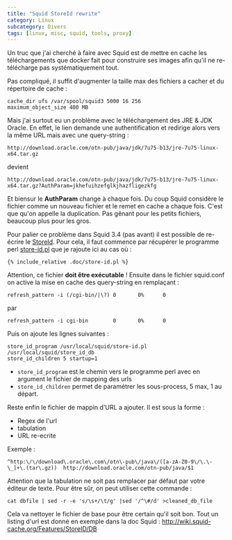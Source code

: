 ```yaml
---
title: "Squid StoreId rewrite"
category: Linux
subcategory: Divers
tags: [linux, misc, squid, tools, proxy]
---
```

Un truc que j'ai cherché à faire avec Squid est de mettre en cache les téléchargements que docker fait pour construire
ses images afin qu'il ne re-télécharge pas systématiquement tout.

Pas compliqué, il suffit d'augmenter la taille max des fichiers a cacher et du répertoire de cache :

```
cache_dir ufs /var/spool/squid3 5000 16 256
maximum_object_size 400 MB
```

Mais j'ai surtout eu un problème avec le téléchargement des JRE & JDK Oracle. En effet, le lien demande une
authentification et redirige alors vers la même URL mais avec une query-string :

    http://download.oracle.com/otn-pub/java/jdk/7u75-b13/jre-7u75-linux-x64.tar.gz

devient

    http://download.oracle.com/otn-pub/java/jdk/7u75-b13/jre-7u75-linux-x64.tar.gz?AuthParam=jkhefuihzefglkjhazfligezkfg

Et biensur le **AuthParam** change à chaque fois. Du coup Squid considère le fichier comme un nouveau fichier et le
remet en cache a chaque fois. C'est que qu'on appelle la duplication. Pas gênant pour les petits fichiers, beaucoup plus
pour les gros.

Pour palier ce problème dans Squid 3.4 (pas avant) il est possible de re-écrire le
[StoreId]. Pour cela, il faut commence par récupérer le programme perl [store-id.pl] que je rajoute ici au cas où :

```
{% include_relative .doc/store-id.pl %}
```

Attention, ce fichier **doit être exécutable** !
Ensuite dans le fichier squid.conf on active la mise en cache des query-string en remplaçant :
```
refresh_pattern -i (/cgi-bin/|\?) 0       0%      0
```

par
```
refresh_pattern -i cgi-bin        0       0%      0
```

Puis on ajoute les lignes suivantes :
```
store_id_program /usr/local/squid/store-id.pl /usr/local/squid/store_id_db
store_id_children 5 startup=1
```

 * `store_id_program` est le chemin vers le programme perl avec en argument le fichier de mapping des urls
 * `store_id_children` permet de paramétrer les sous-process, 5 max, 1 au départ.

Reste enfin le fichier de mappin d'URL a ajouter. Il est sous la forme :
 * Regex de l'url
 * tabulation
 * URL re-ecrite

Exemple :
```
^http:\/\/download\.oracle\.com\/otn\-pub\/java\/([a-zA-Z0-9\/\.\-\_]+\.(tar\.gz))	http://download.oracle.com/otn-pub/java/$1
```

Attention que la tabulation ne soit pas remplacer par défaut par votre éditeur de texte. Pour être sûr, on peut utiliser
cette commande :

```shell
cat dbfile | sed -r -e 's/\s+/\t/g' |sed '/^\#/d' >cleaned_db_file
```

Cela va nettoyer le fichier de base pour être certain qu'il soit bon. Tout un listing d'url est donné en exemple dans la
doc Squid : http://wiki.squid-cache.org/Features/StoreID/DB


[StoreId]: http://wiki.squid-cache.org/Features/StoreID
[store-id.pl]: .doc/store-id.pl